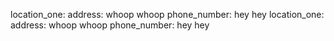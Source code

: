 location_one:
  address: whoop whoop
  phone_number: hey hey
location_one:
  address: whoop whoop
  phone_number: hey hey
